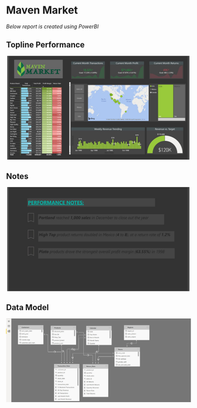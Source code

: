 # Maven Market

*Below report is created using PowerBI*

## Topline Performance
![Topline Performance](Images/Slide1.jpg "Topline Performance")

## Notes
![Notes](Images/Slide2.jpg "Notes")

## Data Model
![Data Model](Images/DataModel.jpg "Data Model")
